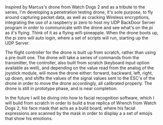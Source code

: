 Inspired by Marcus's drone from Watch Dogs 2 and as a tribute to the series, I'm developing a penetration testing drone, it's sole purpose,
to fly around capturing packet data, as well as cracking Wireless encryptions, integrating the use of a raspberry pi zero to host my UDP BackDoor 
Server program in order to communicate with the drone and see what's on the pi as it's flying. Think of it as a flying wifi-pineapple. When the 
drone boots up, the pi zero will auto login, where a set of scripts will run, starting up the UDP Server. 

The flight controller for the drone is built up from scratch, rather than using a pre-built one. The drone will take a series of commands from 
the transmitter, the controller, also built from scratch (keyboard input option available as well), and depending on the value read from the analog of the 
joystick module, will move the drone either: forward, backward, left, right, up down, and shifts the values of the signal values sent to the ESC's of the 
drone in order to move the drone accordingly, all calibrated properly. The drone is still in prototype phase, and is near completion. 

In the future I will be diving into how to facial recognition software, which I will build from scratch in order to build a true replica of Wrench from Watch
Dogs 2, his face mask that acts as a build board, where his facial expressions are scanned by the mask in order to display a a set of emojis that show his emotions.
